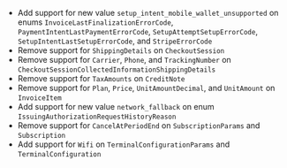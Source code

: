 * Add support for new value `setup_intent_mobile_wallet_unsupported` on enums `InvoiceLastFinalizationErrorCode`, `PaymentIntentLastPaymentErrorCode`, `SetupAttemptSetupErrorCode`, `SetupIntentLastSetupErrorCode`, and `StripeErrorCode`
* Remove support for `ShippingDetails` on `CheckoutSession`
* Remove support for `Carrier`, `Phone`, and `TrackingNumber` on `CheckoutSessionCollectedInformationShippingDetails`
* Remove support for `TaxAmounts` on `CreditNote`
* Remove support for `Plan`, `Price`, `UnitAmountDecimal`, and `UnitAmount` on `InvoiceItem`
* Add support for new value `network_fallback` on enum `IssuingAuthorizationRequestHistoryReason`
* Remove support for `CancelAtPeriodEnd` on `SubscriptionParams` and `Subscription`
* Add support for `Wifi` on `TerminalConfigurationParams` and `TerminalConfiguration`